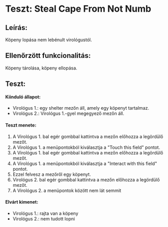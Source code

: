 # Teszt:  Steal Cape From Not Numb

## Leírás:
Köpeny lopása nem lebénult virológustól.

## Ellenőrzött funkcionalitás:
Köpeny tárolása, köpeny ellopása.

## Teszt:

#### Kiinduló állapot:
- Virológus 1.: egy shelter mezőn áll, amely egy köpenyt tartalmaz.
- Virológus 2.: Virológus 1.-gyel megegyező mezőn áll.

#### Teszt menete:
1. A Virológus 1. bal egér gombbal kattintva a mezőn előhozza a legördülő mezőt.
2. A Virológus 1. a menüpontokból kiválasztja a "Touch this field" pontot.
3. A Virológus 1. bal egér gombbal kattintva a mezőn előhozza a legördülő mezőt.
4. A Virológus 1. a menüpontokból kiválasztja a "Interact with this field" pontot.
5. Ezzel felvesz a mezőről egy köpenyt.
6. Virológus 2. bal egér gombbal kattintva a mezőn előhozza a legördülő mezőt.
7. A Virológus 2. a menüpontok között nem lát semmit

#### Elvárt kimenet:
- Virológus 1.: rajta van a köpeny
- Virológus 2.: nem tudott lopni